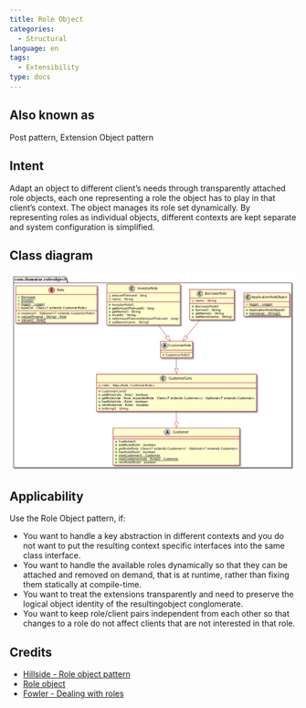 ```yaml
---
title: Role Object
categories:
  - Structural
language: en
tags:
  - Extensibility
type: docs
---
```


## Also known as
Post pattern, Extension Object pattern

## Intent
Adapt an object to different client’s needs through transparently attached role objects, each one representing a role
the object has to play in that client’s context. The object manages its role set dynamically. By representing roles as
individual objects, different contexts are kept separate and system configuration is simplified.

## Class diagram
![alt text](etc/role-object.urm.png "Role Object pattern class diagram")

## Applicability
Use the Role Object pattern, if:

- You want to handle a key abstraction in different contexts and you do not want to put the resulting context specific interfaces into the same class interface.
- You want to handle the available roles dynamically so that they can be attached and removed on demand, that is at runtime, rather than fixing them statically at compile-time.
- You want to treat the extensions transparently and need to preserve the logical object identity of the resultingobject conglomerate.
- You want to keep role/client pairs independent from each other so that changes to a role do not affect clients that are not interested in that role.

## Credits

- [Hillside - Role object pattern](https://hillside.net/plop/plop97/Proceedings/riehle.pdf)
- [Role object](http://wiki.c2.com/?RoleObject)
- [Fowler - Dealing with roles](https://martinfowler.com/apsupp/roles.pdf)
